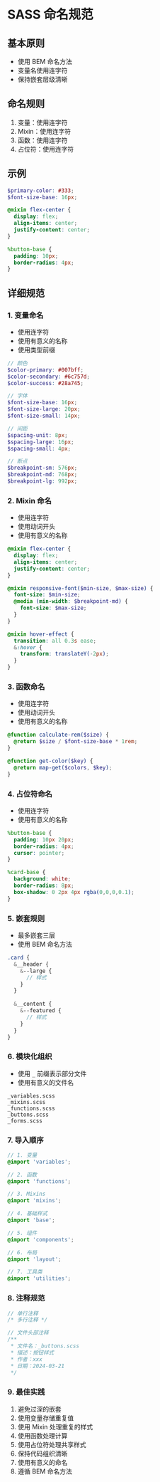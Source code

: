 # SASS 命名规范

## 基本原则
- 使用 BEM 命名方法
- 变量名使用连字符
- 保持嵌套层级清晰

## 命名规则
1. 变量：使用连字符
2. Mixin：使用连字符
3. 函数：使用连字符
4. 占位符：使用连字符

## 示例
```scss
$primary-color: #333;
$font-size-base: 16px;

@mixin flex-center {
  display: flex;
  align-items: center;
  justify-content: center;
}

%button-base {
  padding: 10px;
  border-radius: 4px;
}
```

## 详细规范

### 1. 变量命名
- 使用连字符
- 使用有意义的名称
- 使用类型前缀
```scss
// 颜色
$color-primary: #007bff;
$color-secondary: #6c757d;
$color-success: #28a745;

// 字体
$font-size-base: 16px;
$font-size-large: 20px;
$font-size-small: 14px;

// 间距
$spacing-unit: 8px;
$spacing-large: 16px;
$spacing-small: 4px;

// 断点
$breakpoint-sm: 576px;
$breakpoint-md: 768px;
$breakpoint-lg: 992px;
```

### 2. Mixin 命名
- 使用连字符
- 使用动词开头
- 使用有意义的名称
```scss
@mixin flex-center {
  display: flex;
  align-items: center;
  justify-content: center;
}

@mixin responsive-font($min-size, $max-size) {
  font-size: $min-size;
  @media (min-width: $breakpoint-md) {
    font-size: $max-size;
  }
}

@mixin hover-effect {
  transition: all 0.3s ease;
  &:hover {
    transform: translateY(-2px);
  }
}
```

### 3. 函数命名
- 使用连字符
- 使用动词开头
- 使用有意义的名称
```scss
@function calculate-rem($size) {
  @return $size / $font-size-base * 1rem;
}

@function get-color($key) {
  @return map-get($colors, $key);
}
```

### 4. 占位符命名
- 使用连字符
- 使用有意义的名称
```scss
%button-base {
  padding: 10px 20px;
  border-radius: 4px;
  cursor: pointer;
}

%card-base {
  background: white;
  border-radius: 8px;
  box-shadow: 0 2px 4px rgba(0,0,0,0.1);
}
```

### 5. 嵌套规则
- 最多嵌套三层
- 使用 BEM 命名方法
```scss
.card {
  &__header {
    &--large {
      // 样式
    }
  }
  
  &__content {
    &--featured {
      // 样式
    }
  }
}
```

### 6. 模块化组织
- 使用 `_` 前缀表示部分文件
- 使用有意义的文件名
```
_variables.scss
_mixins.scss
_functions.scss
_buttons.scss
_forms.scss
```

### 7. 导入顺序
```scss
// 1. 变量
@import 'variables';

// 2. 函数
@import 'functions';

// 3. Mixins
@import 'mixins';

// 4. 基础样式
@import 'base';

// 5. 组件
@import 'components';

// 6. 布局
@import 'layout';

// 7. 工具类
@import 'utilities';
```

### 8. 注释规范
```scss
// 单行注释
/* 多行注释 */

// 文件头部注释
/**
 * 文件名：_buttons.scss
 * 描述：按钮样式
 * 作者：xxx
 * 日期：2024-03-21
 */
```

### 9. 最佳实践
1. 避免过深的嵌套
2. 使用变量存储重复值
3. 使用 Mixin 处理重复的样式
4. 使用函数处理计算
5. 使用占位符处理共享样式
6. 保持代码组织清晰
7. 使用有意义的命名
8. 遵循 BEM 命名方法 